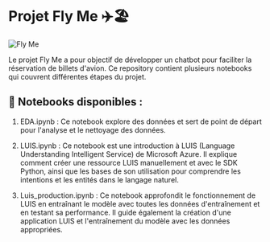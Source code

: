 # Projet Fly Me ✈️🏖️

![Fly Me](image_notebook/flyme.png)

Le projet Fly Me a pour objectif de développer un chatbot pour faciliter la réservation de billets d'avion. Ce repository contient plusieurs notebooks qui couvrent différentes étapes du projet.

## 📔 Notebooks disponibles :

1. EDA.ipynb : Ce notebook explore des données et sert de point de départ pour l'analyse et le nettoyage des données.

2. LUIS.ipynb : Ce notebook est une introduction à LUIS (Language Understanding Intelligent Service) de Microsoft Azure. Il explique comment créer une ressource LUIS manuellement et avec le SDK Python, ainsi que les bases de son utilisation pour comprendre les intentions et les entités dans le langage naturel.

3. Luis_production.ipynb : Ce notebook approfondit le fonctionnement de LUIS en entraînant le modèle avec toutes les données d'entraînement et en testant sa performance. Il guide également la création d'une application LUIS et l'entraînement du modèle avec les données appropriées.
